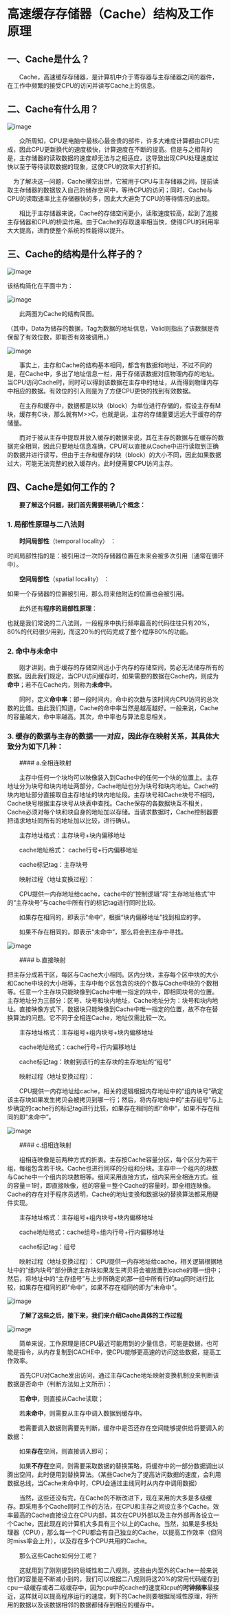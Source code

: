 #  高速缓存存储器（Cache）结构及工作原理

##  一、Cache是什么？

　　Cache，高速缓存存储器，是计算机中介于寄存器与主存储器之间的器件，在工作中频繁的接受CPU的访问并读写Cache上的信息。

## 二、Cache有什么用？

![image](https://raw.githubusercontent.com/Dead-fisher/ichw/master/TIM%E5%9B%BE%E7%89%8720181003172429.png)

　　众所周知，CPU是电脑中最核心最金贵的部件，许多大难度计算都由CPU完成，因此CPU更新换代的速度极快，计算速度在不断的提高。但是与之相背的是，主存储器的读取数据的速度却无法与之相适应，这导致出现CPU处理速度过快以至于等待读取数据的现象，这使CPU的效率大打折扣。
  
  　为了解决这一问题，Cache横空出世，它被用于CPU与主存储器之间，提前读取主存储器的数据放入自己的储存空间中，等待CPU的访问；同时，Cache与CPU的读取速率比主存储器快的多，因此大大避免了CPU的等待情况的出现。

　　相比于主存储器来说，Cache的存储空间更小，读取速度较高，起到了连接主存储器和CPU的桥梁作用。由于Cache的存取速率相当快，使得CPU的利用率大大提高，进而使整个系统的性能得以提升。

## 三、Cache的结构是什么样子的？

![image](https://raw.githubusercontent.com/Dead-fisher/ichw/master/20171115142152426.png)

该结构简化在平面中为：

![image](https://raw.githubusercontent.com/Dead-fisher/ichw/master/TIM%E5%9B%BE%E7%89%8720181003203127.png)

　　此两图为Cache的结构简图。

（其中，Data为储存的数据，Tag为数据的地址信息，Valid则指出了该数据是否保留了有效位数，即能否有效被调用。）

![image](https://raw.githubusercontent.com/Dead-fisher/ichw/master/Inked%E4%B8%BB%E5%AD%98%E4%B8%8E%E7%BC%93%E5%AD%98_LI.jpg)

　　事实上，主存和Cache的结构基本相同，都含有数据和地址，不过不同的是，在Cache中，多出了地址信息一栏，用于存储该数据对应物理内存的地址。当CPU访问Cache时，同时可以得到该数据在主存中的地址，从而得到物理内存中相应的数据。有效位的引入则是为了方便CPU更快的找到有效数据。

　　在主存和缓存中，数据都是以块（block）为单位进行存储的，假设主存有M块，缓存有C块，那么就有M>>C，也就是说，主存的存储量要远远大于缓存的存储量。


　　而对于被从主存中提取并放入缓存的数据来说，其在主存的数据与在缓存的数据完全相同，因此只要地址信息准确，CPU可以直接从Cache中进行读取到正确的数据并进行读写，但由于主存和缓存的块（block）的大小不同，因此如果数据过大，可能无法完整的放入缓存内，此时便需要CPU访问主存。
  
  ## 四、Cache是如何工作的？

　　**要了解这个问题，我们首先需要明确几个概念：**
  
  ### 1. 局部性原理与二八法则
  
 　　**时间局部性**（temporal locality） ：
 
时间局部性指的是：被引用过一次的存储器位置在未来会被多次引用（通常在循环中）。

　　**空间局部性**（spatial locality） ：
  
  
如果一个存储器的位置被引用，那么将来他附近的位置也会被引用。
  
　　此外还有**程序的局部性原理**：
  
  也就是我们常说的二八法则，一段程序中执行频率最高的代码往往只有20%，80%的代码很少用到，而这20％的代码完成了整个程序80%的功能。
  
  
  ### 2. 命中与未命中
  
 　　刚才讲到，由于缓存的存储空间远小于内存的存储空间，势必无法储存所有的数据。因此我们规定，当CPU访问缓存时，如果需要的数据在Cache内，则成为**命中**；若不在Cache内，则称为**未命中**。
   
　　同时，定义**命中率**：即一段时间内，命中的次数与该时间内CPU访问的总次数的比值。由此我们知道，Cache的命中率当然是越高越好。一般来说，Cache的容量越大，命中率越高。其次，命中率也与算法息息相关。
  
  ### 3. 缓存的数据与主存的数据一一对应，因此存在映射关系，其具体大致分为如下几种：
  
　　#### a.全相连映射
  
　　主存中任何一个块均可以映像装入到Cache中的任何一个块的位置上。主存地址分为块号和块内地址两部分，Cache地址也分为块号和块内地址。Cache的块内地址部分直接取自主存地址的块内地址段。主存块号和Cache块号不相同，Cache块号根据主存块号从块表中查找。Cache保存的各数据块互不相关，Cache必须对每个块和块自身的地址加以存储。当请求数据时，Cache控制器要把请求地址同所有的地址加以比较，进行确认。
   
　　主存地址格式：主存块号+块内偏移地址

　　cache地址格式： cache行号+行内偏移地址

　　cache标记tag：主存块号
  
　　映射过程（地址变换过程）：
  
　　CPU提供一内存地址给cache，cache中的“控制逻辑”将“主存地址格式”中的“主存块号”与cache中所有行的标记tag进行同时比较。
  
　　如果存在相同的，即表示“命中”，根据“块内偏移地址”找到相应的字。
  
　　如果不存在相同的，即表示“未命中”，那么将会到主存中寻找。
  
  ![image](https://raw.githubusercontent.com/Dead-fisher/pictures/master/%E5%85%A8.png)


　　#### b.直接映射
  
  把主存分成若干区，每区与Cache大小相同。区内分块，主存每个区中块的大小和Cache中块的大小相等，主存中每个区包含的块的个数与Cache中块的个数相等。任意一个主存块只能映像到Cache中唯一指定的块中，即相同块号的位置。主存地址分为三部分：区号、块号和块内地址，Cache地址分为：块号和块内地址。直接映像方式下，数据块只能映像到Cache中唯一指定的位置，故不存在替换算法的问题。它不同于全相连Cache，地址仅需比较一次。

　　主存地址格式：主存组号+组内块号+块内偏移地址

　　cache地址格式：cache行号+行内偏移地址

　　cache标记tag：映射到该行的主存块的主存地址的“组号”
  
　　映射过程（地址变换过程）：
  
　　CPU提供一内存地址给cache，相关的逻辑根据内存地址中的“组内块号”确定该主存块如果发生拷贝会被拷贝到哪一行；然后，将内存地址中的“主存组号”与上步确定的cache行的标记tag进行比较，如果存在相同的即“命中”，如果不存在相同的即“未命中”。
  
  ![image](https://raw.githubusercontent.com/Dead-fisher/pictures/master/%E7%9B%B4.png)
  
  
　　#### c.组相连映射
  
　　组相连映像是前两种方式的折衷。主存按Cache容量分区，每个区分为若干组，每组包含若干块。Cache也进行同样的分组和分块。主存中一个组内的块数与Cache中一个组内的块数相等。组间采用直接方式，组内采用全相连方式。组的容量＝1时，即直接映像，组的容量＝整个Cache的容量时，即全相连映像。Cache的存在对于程序员透明，Cache的地址变换和数据块的替换算法都采用硬件实现。
  
　　主存地址格式：主存组号+组内块号+块内偏移地址

　　cache地址格式：cache组号+组内行号+行内偏移地址

　　cache标记tag：组号
  
　　映射过程（地址变换过程）：
CPU提供一内存地址给cache，相关逻辑根据地址中的“组内块号”部分确定主存块如果发生拷贝将会被放置到cache的哪一组中；
然后，将地址中的“主存组号”与上步所确定的那一组中所有行的tag同时进行比较，如果存在相同的即“命中”，如果不存在相同的即为“未命中”。

![image](https://raw.githubusercontent.com/Dead-fisher/pictures/master/%E7%BB%84.png)




　　**了解了这些之后，接下来，我们来介绍Cache具体的工作过程**
  
  ![image](https://raw.githubusercontent.com/Dead-fisher/ichw/master/2RI7F2WYUB1ESWB%40M%40YE%7D8O.png)
  
  
　　简单来说，工作原理是把CPU最近可能用到的少量信息，可能是数据，也可能是指令，从内存复制到CACHE中，使CPU能够更高速的访问这些数据，提高工作效率。
  
　　首先CPU对Cache发出访问，通过主存Cache地址映射变换机制没来判断该数据是否命中（判断方法如上文所示）：
  
　　若**命中**，则直接从Cache读取；
     
　　若**未命中**，则需要从主存中调入数据到缓存中。
  
　　若需要调入数据则需要先判断，缓存中是否还存在空间能够提供给将要调入的数据：
  
　　如果**存在**空间，则直接调入即可；
  
　　如果**不存在**空间，则需要采取数据的替换策略，将缓存中的一部分数据调出以腾出空间，此时便用到替换算法。（某些Cache为了提高访问数据的速度，会利用数据总线，当Cache未命中时，CPU会通过主线同时从内存中调用数据）
  
　　当然，这些还没有完，在Cache的不断改进下，现在采用的大多是多级缓存。即采用多个Cache同时工作的方法，在CPU和主存之间设立多个Cache。效率最高的Cache直接设立在CPU内部，其次在CPU外部以及主存外部再各设立一个Cache，因此现在的计算机大多具有三个以上的Cache。当然，如果是多核处理器（CPU），那么每一个CPU都会有自己独立的Cache，以提高工作效率（但同时miss率会上升），以及存在多个CPU共用的Cache。
   
　　那么这些Cache如何分工呢？
   
　　这就用到了刚刚提到的局域性和二八规则。这些由内至外的Cache一般来说他们的容量是不断减小到的，我们可以根据二八规则将这20%的常用代码缓存到cpu一级缓存或者二级缓存中，因为cpu中的cache的速度和cpu的**时钟频率**最接近，这样就可以提高程序运行的速度，剩下的Cache则要根据局域性原理，将所用的数据以及该数据相邻的数据都储存到相应的缓存中。
  
  
  
  
  
  
  
  
  
  
  
  
  
  
  
  
  
  
  
  
  
  
  
  
  
  
  
  
  
  
  
  

